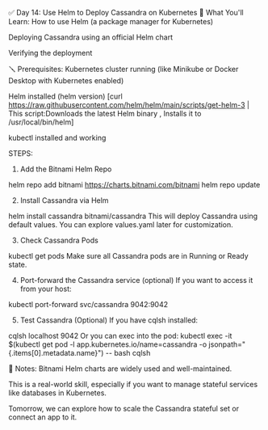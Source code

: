 ✅ Day 14: Use Helm to Deploy Cassandra on Kubernetes
🧠 What You'll Learn:
How to use Helm (a package manager for Kubernetes)

Deploying Cassandra using an official Helm chart

Verifying the deployment

🪛 Prerequisites:
Kubernetes cluster running (like Minikube or Docker Desktop with Kubernetes enabled)

Helm installed (helm version)  [curl https://raw.githubusercontent.com/helm/helm/main/scripts/get-helm-3 |
This script:Downloads the latest Helm binary  ,  Installs it to /usr/local/bin/helm]

kubectl installed and working

STEPS:
1. Add the Bitnami Helm Repo

helm repo add bitnami https://charts.bitnami.com/bitnami
helm repo update

2. Install Cassandra via Helm

helm install cassandra bitnami/cassandra
This will deploy Cassandra using default values. You can explore values.yaml later for customization.

3. Check Cassandra Pods

kubectl get pods
Make sure all Cassandra pods are in Running or Ready state.

4. Port-forward the Cassandra service (optional)
If you want to access it from your host:

kubectl port-forward svc/cassandra 9042:9042

5. Test Cassandra (Optional)
If you have cqlsh installed:

cqlsh localhost 9042
Or you can exec into the pod:
kubectl exec -it $(kubectl get pod -l app.kubernetes.io/name=cassandra -o jsonpath="{.items[0].metadata.name}") -- bash
cqlsh


📌 Notes:
Bitnami Helm charts are widely used and well-maintained.

This is a real-world skill, especially if you want to manage stateful services like databases in Kubernetes.

Tomorrow, we can explore how to scale the Cassandra stateful set or connect an app to it.
